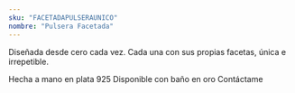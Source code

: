 ```yaml
---
sku: "FACETADAPULSERAUNICO"
nombre: "Pulsera Facetada"
---
```


Diseñada desde cero cada vez. Cada una con sus propias facetas, única e irrepetible.

Hecha a mano en plata 925
Disponible con baño en oro
Contáctame